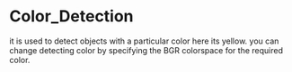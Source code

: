 # Color_Detection

it is used to detect objects with a particular color here its yellow.
you can change detecting color by specifying the BGR colorspace for the required color.
